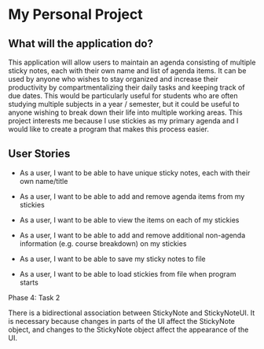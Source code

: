# My Personal Project

## What will the application do?

This application will allow users to maintain an agenda consisting of multiple sticky
notes, each with their own name and list of agenda items. It can be used 
by anyone who wishes to stay organized and increase their productivity by 
compartmentalizing their daily tasks and keeping track of due dates. This would
be particularly useful for students who are often studying multiple subjects
in a year / semester, but it could be useful to anyone wishing to break down
their life into multiple working areas. This project interests me because I use
stickies as my primary agenda and I would like to create a program that makes this
process easier.

## User Stories

- As a user, I want to be able to have unique sticky notes, each with 
their own name/title
- As a user, I want to be able to add and remove agenda items from my stickies
- As a user, I want to be able to view the items on each of my stickies
- As a user, I want to be able to add and remove additional non-agenda information
(e.g. course breakdown) on my stickies

- As a user, I want to be able to save my sticky notes to file
- As a user, I want to be able to load stickies from file when program starts

Phase 4: Task 2

There is a bidirectional association between StickyNote and StickyNoteUI. 
It is necessary because changes in parts of the UI affect the StickyNote
object, and changes to the StickyNote object affect the appearance of the UI.